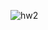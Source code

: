 ![hw2](https://user-images.githubusercontent.com/75504698/226953585-0458a057-f9b3-42ce-92cd-7273d301250d.PNG)
